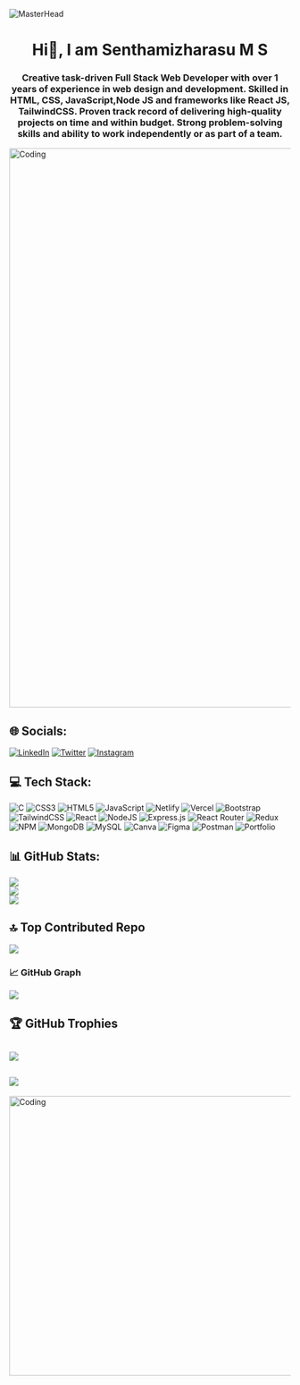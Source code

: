 ![MasterHead](https://pbs.twimg.com/media/DQlOsZyVAAAXfAx.jpg)
<h1 align="center">Hi👋, I am Senthamizharasu M S</h1>
<h3 align="center">Creative task-driven Full Stack Web Developer with over 1 years of experience in web design and development. Skilled in HTML, CSS, JavaScript,Node JS and frameworks like React JS, TailwindCSS. Proven track record of delivering high-quality projects on time and within budget. Strong problem-solving skills and ability to work independently or as part of a team.</h3>
<img align="center" alt="Coding" width="1000" src="https://media.giphy.com/media/26tn33aiTi1jkl6H6/giphy.gif">

## 🌐 Socials:
[![LinkedIn](https://img.shields.io/badge/LinkedIn-%230077B5.svg?logo=linkedin&logoColor=white)](https://www.linkedin.com/in/senthamizharasu-m-s-4a4764205/) [![Twitter](https://img.shields.io/badge/Twitter-%231DA1F2.svg?logo=Twitter&logoColor=white)](https://twitter.com/ArasuMS16) [![Instagram](https://img.shields.io/badge/Instagram-%23E4405F.svg?logo=Instagram&logoColor=white)](https://instagram.com/arasu_ms.official) 

## 💻 Tech Stack:
![C](https://img.shields.io/badge/c-%2300599C.svg?style=for-the-badge&logo=c&logoColor=white) ![CSS3](https://img.shields.io/badge/css3-%231572B6.svg?style=for-the-badge&logo=css3&logoColor=white) ![HTML5](https://img.shields.io/badge/html5-%23E34F26.svg?style=for-the-badge&logo=html5&logoColor=white) ![JavaScript](https://img.shields.io/badge/javascript-%23323330.svg?style=for-the-badge&logo=javascript&logoColor=%23F7DF1E) ![Netlify](https://img.shields.io/badge/netlify-%23000000.svg?style=for-the-badge&logo=netlify&logoColor=#00C7B7) ![Vercel](https://img.shields.io/badge/vercel-%23000000.svg?style=for-the-badge&logo=vercel&logoColor=white) ![Bootstrap](https://img.shields.io/badge/bootstrap-%23563D7C.svg?style=for-the-badge&logo=bootstrap&logoColor=white) ![TailwindCSS](https://img.shields.io/badge/tailwindcss-%2338B2AC.svg?style=for-the-badge&logo=tailwind-css&logoColor=white) ![React](https://img.shields.io/badge/react-%2320232a.svg?style=for-the-badge&logo=react&logoColor=%2361DAFB) ![NodeJS](https://img.shields.io/badge/node.js-6DA55F?style=for-the-badge&logo=node.js&logoColor=white) ![Express.js](https://img.shields.io/badge/express.js-%23404d59.svg?style=for-the-badge&logo=express&logoColor=%2361DAFB) ![React Router](https://img.shields.io/badge/React_Router-CA4245?style=for-the-badge&logo=react-router&logoColor=white) ![Redux](https://img.shields.io/badge/redux-%23593d88.svg?style=for-the-badge&logo=redux&logoColor=white) ![NPM](https://img.shields.io/badge/NPM-%23000000.svg?style=for-the-badge&logo=npm&logoColor=white) ![MongoDB](https://img.shields.io/badge/MongoDB-%234ea94b.svg?style=for-the-badge&logo=mongodb&logoColor=white) ![MySQL](https://img.shields.io/badge/mysql-%2300f.svg?style=for-the-badge&logo=mysql&logoColor=white) ![Canva](https://img.shields.io/badge/Canva-%2300C4CC.svg?style=for-the-badge&logo=Canva&logoColor=white) 	![Figma](https://img.shields.io/badge/figma-%23F24E1E.svg?style=for-the-badge&logo=figma&logoColor=white) ![Postman](https://img.shields.io/badge/Postman-FF6C37?style=for-the-badge&logo=postman&logoColor=white) ![Portfolio](https://img.shields.io/badge/Portfolio-%23000000.svg?style=for-the-badge&logo=firefox&logoColor=#FF7139)
## 📊 GitHub Stats:
![](https://github-readme-stats.vercel.app/api?username=Senthamizharasu-MS&theme=blue-green&hide_border=false&include_all_commits=false&count_private=false)<br/>
![](https://github-readme-streak-stats.herokuapp.com/?user=Senthamizharasu-MS&theme=blue-green&hide_border=false)<br/>
![](https://github-readme-stats.vercel.app/api/top-langs/?username=Senthamizharasu-MS&theme=blue-green&hide_border=false&include_all_commits=false&count_private=false&layout=compact)

## 🔝 Top Contributed Repo
![](https://github-contributor-stats.vercel.app/api?username=Senthamizharasu-MS&limit=5&theme=discord&combine_all_yearly_contributions=true)

### 📈 GitHub Graph
![](https://github-readme-activity-graph.cyclic.app/graph?username=Senthamizharasu-MS&bg_color=040f0f&color=22c55e&line=ec4899&point=22c55e&area_color=22272e&area=true&hide_border=true&custom_title=GitHub%20Commits%20Graph)

## 🏆 GitHub Trophies
![](https://github-profile-trophy.vercel.app/?username=Senthamizharasu-MS&theme=radical&no-frame=false&no-bg=false&margin-w=4)
---
[![](https://visitcount.itsvg.in/api?id=Senthamizharasu-MS&icon=5&color=1)](https://visitcount.itsvg.in)
---
<img align="center" alt="Coding" width="1000" height="500" src="https://daneenalmajaz.com/public/images/media/1653630372full-stack-developer.gif">

<!-- Proudly created with GPRM ( https://gprm.itsvg.in ) -->
